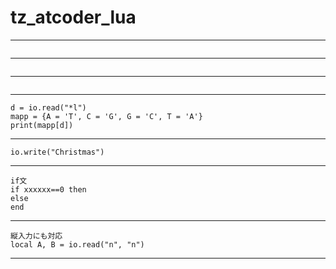 # tz_atcoder_lua

---
```
```
---
```
```
---
```
```
---
```
d = io.read("*l")
mapp = {A = 'T', C = 'G', G = 'C', T = 'A'}
print(mapp[d])
```
---
```
io.write("Christmas")
```
---
```
if文
if xxxxxx==0 then
else
end
```
---
```
縦入力にも対応
local A, B = io.read("n", "n")
```
---

